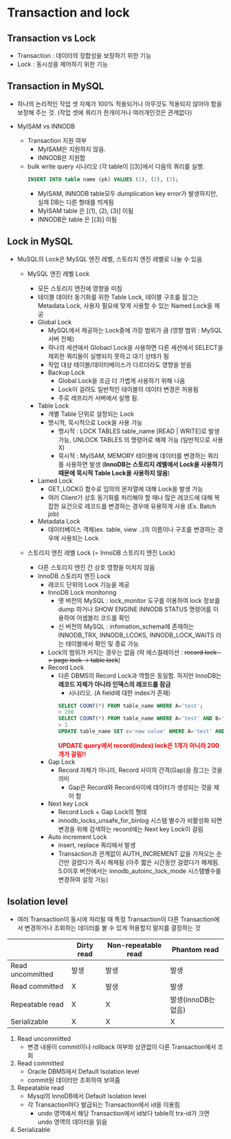 # Transaction and lock

## Transaction vs Lock
- Transaction : 데이터의 정합성을 보장하기 위한 기능
- Lock : 동시성을 제어하기 위한 기능

## Transaction in MySQL
- 하나의 논리적인 작업 셋 자체가 100% 적용되거나 아무것도 적용되지 않아야 함을 보장해 주는 것. (작업 셋에 쿼리가 한개이거나 여러개인것은 관계없다)

- MyISAM vs INNODB 
  - Transaction 지원 여부
    - MyISAM은 지원하지 않음.
    - INNODB은 지원함
  - bulk write query 시나리오 (각 table이 [(3)]에서 다음의 쿼리를 실행. 
    ``` sql
    INSERT INTO table name (pk) VALUES (1), (2), (3);
    ```
    - MyISAM, INNODB table모두 dumplication key error가 발생하지만, 실제 DB는 다른 형태를 띄게됨
    - MyISAM table 은 [(1), (2), (3)] 이됨
    - INNODB은 table 은 [(3)] 이됨

## Lock in MySQL
- MuSQL의 Lock은 MySQL 엔진 레벨, 스토리지 엔진 레벨로 나눌 수 있음
  - MySQL 엔진 레벨 Lock
    - 모든 스토리지 엔진에 영향을 미침
    - 테이블 데이터 동기화를 위한 Table Lock, 테이블 구조를 잠그는 Metadata Lock, 사용자 필요에 맞게 사용할 수 있는 Named Lock을 제공
    - Global Lock
      - MySQL에서 제공하는 Lock중에 가장 범위가 큼 (영향 범위 : MySQL 서버 전체)
      - 하나의 세션에서 Globacl Lock을 사용하면 다른 세션에서 SELECT을 제외한 쿼리들이 실행되지 못하고 대기 상태가 됨
      - 작업 대상 테이블/데이터베이스가 다르더라도 영향을 받음
      - Backup Lock
        - Global Lock을 조금 더 가볍게 사용하기 위해 나옴
        - Lock이 걸려도 일반적인 테이블의 데이터 변경은 허용됨
        - 주로 레프리카 서버에서 실행 됨.
    - Table Lock
      - 개별 Table 단위로 설정되는 Lock
      - 명시적, 묵시적으로 Lock을 사용 가능
        - 명시적 : LOCK TABLES table_name [READ | WRITE]로 발생 가능, UNLOCK TABLES 의 명령어로 해제 가능 (일반적으로 사용 X)
        - 묵시적 : MyISAM, MEMORY 테이블에 데이터를 변경하는 쿼리를 사용하면 발생 (**InnoDB는 스토리지 레벨에서 Lock을 사용하기 때문에 묵시적 Table Lock을 사용하지 않음**)
    - Lamed Lock
      - GET_LOCK() 함수로 임의의 문자열에 대해 Lock을 발생 가능
      - 여러 Client가 상호 동기화를 처리해야 할 때나 많은 레코드에 대해 복잡한 요건으로 레코드를 변경하는 경우에 유용하게 사용 (Ex. Batch job)
    - Metadata Lock
      - 데이터베이스 객체(ex. table, view ..)의 이름이나 구조를 변경하는 경우에 사용되는 Lock

  - 스토리지 엔진 레벨 Lock (= InnoDB 스토리지 엔진 Lock)
    - 다른 스토리지 엔진 간 상호 영향을 미치지 않음
    - InnoDB 스토리지 엔진 Lock
      - 레코드 단위의 Lock 기능을 제공
      - InnoDB Lock monitoring
        - 옛 버전의 MySQL : lock_monitor 도구를 이용하여 lock 정보를 dump 하거나 SHOW ENGINE INNODB STATUS 명령어를 이용하여 어셈블리 코드를 확인
        - 신 버전의 MySQL : infomation_schema에 존재하는 INNODB_TRX, INNODB_LCOKS, INNODB_LOCK_WAITS 라는 테이블에서 확인 및 종료 가능
      - Lock의 범위가 커지는 경우는 없음 (락 에스컬레이션 : ~~record lock -> page lock -> table lock~~)
      - Record Lock
        - 다른 DBMS의 Record Lock과 역할은 동일함. 하지만 InnoDB는 **레코드 자체가 아니라 인덱스의 레코드를 잠금**
          - 시나리오. (A field에 대한 index가 존재)
          ``` sql
          SELECT COUNT(*) FROM table_name WHERE A='test';
          > 200
          SELECT COUNT(*) FROM table_name WHERE A='test' AND B='test';
          > 1
          UPDATE table_name SET c='new value' WHERE A='test' AND B='test';
          ```
          **<span style="color:red">UPDATE query에서 record(index) lock은 1개가 아니라 200개가 걸림!!</span>**
      - Gap Lock
        - Record 자체가 아니라, Record 사이의 간격(Gap)을 잠그는 것을 의미
          - Gap은 Record와 Record사이에 데이터가 생성되는 것을 제어 함
      - Next key Lock
        - Record Lock + Gap Lock의 형태
        - innodb_locks_unsafe_for_binlog 시스템 별수가 비활성화 되면 변경을 위해 검색하는 record에는 Next key Lock이 걸림
      - Auto increment Lock
        - insert, replace 쿼리에서 발생
        - Transaction과 관계없이 AUTH_INCREMENT 값을 가져오는 순간만 걸렸다가 즉시 해제됨 (아주 짧은 시간동안 걸렸다가 해제됨. 5.0이후 버전에서는 innodb_autoinc_lock_mode 시스템별수를 변경하여 설정 가능)


## Isolation level
- 여러 Transaction이 동시에 처리될 때 특정 Transaction이 다른 Transaction에서 변경하거나 조회하는 데이터를 볼 수 있게 허용할지 말지를 결정하는 것

||Dirty read |Non-repeatable read|Phantom read|
|---|---|---|---|
|Read uncommitted| 발생 | 발생 | 발생 |
|Read committed| X | 발생 | 발생 |
|Repeatable read| X | X | 발생(innoDB는 없음) |
|Serializable| X | X | X |

1. Read uncommitted
    - 변경 내용이 commit이나 rollback 여부와 상관없이 다른 Transaction에서 조회
2. Read committed
    - Oracle DBMS에서 Default Isolation level
    - commit된 데이터만 조회하여 보여줌
3. Repeatable read
    - Mysql의 InnoDB에서 Default Isolation level
    - 각 Transaction마다 발급되는 Transaction에서 id을 이용힘
      - undo 영역에서 해당 Transaction에서 id보다 table의 trx-id가 크면 undo 영역의 데이터을 읽음
4. Serializable
